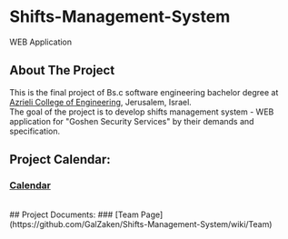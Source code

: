 # Shifts-Management-System
WEB Application
<br/>
## About The Project
This is the final project of Bs.c software engineering bachelor degree at<br/>
[Azrieli College of Engineering](http://www.jce.ac.il/), Jerusalem, Israel.<br/>
The goal of the project is to develop shifts management system - WEB application for "Goshen Security Services" by their demands and specification.
<br/>
## Project Calendar:
### [Calendar](https://teamup.com/ksaaf83e445dd25044)
<br/>
## Project Documents:
### [Team Page](https://github.com/GalZaken/Shifts-Management-System/wiki/Team)
